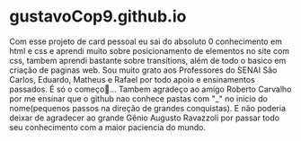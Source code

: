 # gustavoCop9.github.io

Com esse projeto de card pessoal eu sai do absoluto 0 conhecimento em html e css e aprendi muito sobre posicionamento de elementos no site com css, tambem aprendi bastante sobre transitions, além de todo o basico em criação de paginas web.
Sou muito grato aos Professores do SENAI São Carlos, Eduardo, Matheus e Rafael por todo apoio e ensinamentos passados.  É só o começo🚀...
Tambem agradeço ao amigo Roberto Carvalho por me ensinar que o github nao conhece pastas com "_" no inicio do nome(pequenos passos na direção de grandes conquistas).
E não poderia deixar de agradecer ao grande Gênio Augusto Ravazzoli por passar todo seu conhecimento com a maior paciencia do mundo.

